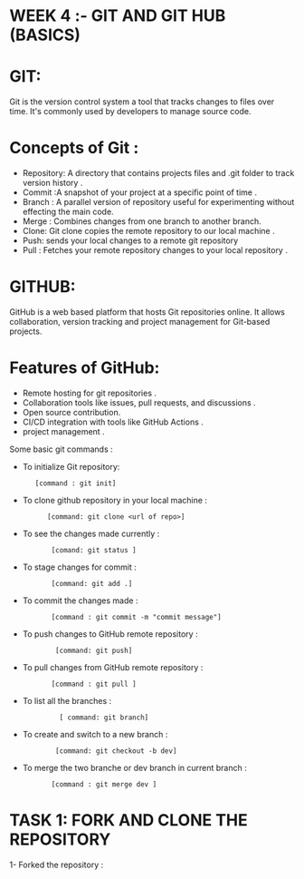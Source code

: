 # WEEK 4 :- GIT AND GIT HUB (BASICS)

# GIT:
Git is the version control system a tool that tracks changes to files over time. It's commonly used by developers to manage source code.

# Concepts of Git :
- Repository: A directory that contains projects files and .git folder to track version history .
- Commit :A snapshot of your project at a specific point of time .
- Branch : A parallel version of repository useful for experimenting without effecting the main code.
- Merge : Combines changes from one branch to another branch.
- Clone: Git clone copies the remote repository to our local machine .
- Push: sends your local changes to a remote git repository 
- Pull : Fetches your remote repository changes to your local repository . 

# GITHUB:
GitHub is a web based platform that hosts Git repositories online. It allows collaboration, version tracking and project management for Git-based projects.

# Features of GitHub:
- Remote hosting for git repositories .
- Collaboration tools like issues, pull requests, and discussions .
- Open source contribution.
- CI/CD integration with tools like GitHub Actions .
- project management .

Some basic git commands :

- To initialize Git repository:

         [command : git init]

- To clone github repository in your local machine :

            [command: git clone <url of repo>]

- To see the changes made currently :

             [comand: git status ]

- To stage changes for commit :

             [command: git add .]

- To commit the changes made :

             [command : git commit -m "commit message"]

- To push changes to GitHub remote repository :

              [command: git push]

- To pull changes from GitHub remote repository :

             [command : git pull ]

- To list all the branches :

               [ command: git branch]

- To create and switch to a new branch :

              [command: git checkout -b dev]

- To merge the two branche or dev branch in current branch :

             [command : git merge dev ]

# TASK 1: FORK AND CLONE THE REPOSITORY 

1- Forked the repository :

